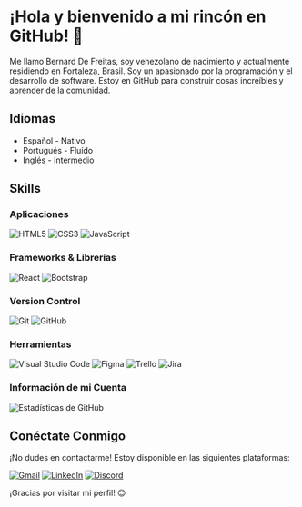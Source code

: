 # ¡Hola y bienvenido a mi rincón en GitHub! 👋
Me llamo Bernard De Freitas, soy venezolano de nacimiento y actualmente residiendo en Fortaleza, Brasil. 
Soy un apasionado por la programación y el desarrollo de software. Estoy en GitHub para construir cosas increíbles y aprender de la comunidad.

## Idiomas
* Español - Nativo
* Portugués - Fluído
* Inglés -  Intermedio

## Skills
### Aplicaciones
<img alt="HTML5" src="https://img.shields.io/badge/html5-%23E34F26.svg?style=for-the-badge&logo=html5&logoColor=white"/> <img alt="CSS3" src="https://img.shields.io/badge/css3-%231572B6.svg?style=for-the-badge&logo=css3&logoColor=white"/> <img alt="JavaScript" src="https://img.shields.io/badge/javascript-%23323330.svg?style=for-the-badge&logo=javascript&logoColor=%23F7DF1E"/>

### Frameworks & Librerías
<img alt="React" src="https://img.shields.io/badge/react-%2320232a.svg?style=for-the-badge&logo=react&logoColor=%2361DAFB"/> <img alt="Bootstrap" src="https://img.shields.io/badge/bootstrap-%23563D7C.svg?style=for-the-badge&logo=bootstrap&logoColor=white"/>

### Version Control
<img alt="Git" src="https://img.shields.io/badge/git-%23F05033.svg?style=for-the-badge&logo=git&logoColor=white"/> <img alt="GitHub" src="https://img.shields.io/badge/github-%23121011.svg?style=for-the-badge&logo=github&logoColor=white"/>

### Herramientas
<img alt="Visual Studio Code" src="https://img.shields.io/badge/VisualStudioCode-0078d7.svg?style=for-the-badge&logo=visual-studio-code&logoColor=white"/> <img alt="Figma" src="https://img.shields.io/badge/figma-%23F24E1E.svg?style=for-the-badge&logo=figma&logoColor=white"/> ![Trello](https://img.shields.io/badge/trello-%231E90FF.svg?style=for-the-badge&logo=trello&logoColor=white) ![Jira](https://img.shields.io/badge/jira-%230A0FFF.svg?style=for-the-badge&logo=jira&logoColor=white)


### Información de mi Cuenta
![Estadísticas de GitHub](https://github-readme-stats.vercel.app/api?username=Bernard301094&show_icons=true&count_private=true&hide=contribs,prs)


## Conéctate Conmigo

¡No dudes en contactarme! Estoy disponible en las siguientes plataformas:

[![Gmail](https://img.shields.io/badge/Gmail-D14836?style=for-the-badge&logo=gmail&logoColor=white)](mailto:bernard30101994@gmail.com)
[![LinkedIn](https://img.shields.io/badge/linkedin-%230077B5.svg?style=for-the-badge&logo=linkedin&logoColor=white)](https://www.linkedin.com/in/bernard301094)
[![Discord](https://img.shields.io/badge/Discord-%237289DA.svg?style=for-the-badge&logo=discord&logoColor=white)](https://discordapp.com/users/bernard301094)

¡Gracias por visitar mi perfil! 😊
